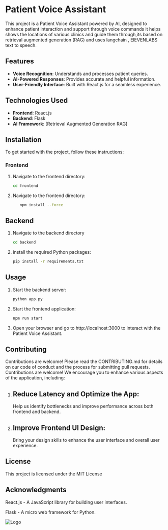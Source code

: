 # Patient Voice Assistant

This project is a Patient Voice Assistant powered by AI, designed to enhance patient interaction and support through voice commands it helps shows the locations of various clinics and guide them through,its based on retrieval augmented generation (RAG) and uses langchain , ElEVENLABS text to speech.

## Features

- **Voice Recognition**: Understands and processes patient queries.
- **AI-Powered Responses**: Provides accurate and helpful information.
- **User-Friendly Interface**: Built with React.js for a seamless experience.

## Technologies Used

- **Frontend**: React.js
- **Backend**: Flask
- **AI Framework**: [Retrieval Augmented Generation RAG]

## Installation

To get started with the project, follow these instructions:

### Frontend

1. Navigate to the frontend directory:
   ```bash
   cd frontend
2. Navigate to the frontend directory:
   ```bash 
      npm install --force
## Backend
1. Navigate to the backend directory
     ```bash
     cd backend     
     ```
2. install the required Python packages:
     ```bash
     pip install -r requirements.txt 
     ```
## Usage
1. Start the backend server:
     ```bash
     python app.py
     ```
2. Start the frontend application:
     ```bash
     npm run start
     ```
3. Open your browser and go to http://localhost:3000 to interact with the Patient Voice Assistant.

## Contributing
Contributions are welcome! Please read the CONTRIBUTING.md for details on our code of conduct and the process for submitting pull requests.
Contributions are welcome! We encourage you to enhance various aspects of the application, including:

1. ## Reduce Latency and Optimize the App: 
     Help us identify bottlenecks and improve performance across both frontend and backend.

2.  ## Improve Frontend UI Design: 
     Bring your design skills to enhance the user interface and overall user experience.

## License
This project is licensed under the MIT License

## Acknowledgments
React.js - A JavaScript library for building user interfaces.

Flask - A micro web framework for Python.


![Logo](https://www.zchocolat.com/img/cms/Articles/Ramadan/drSamirHP.png)